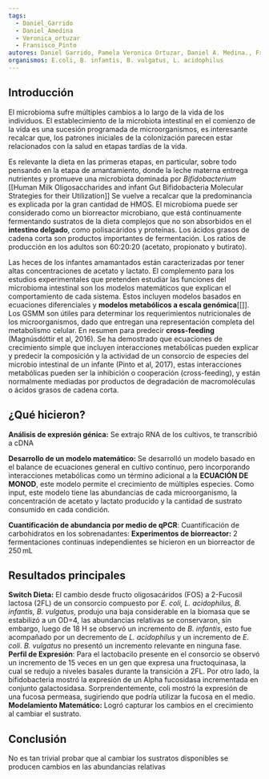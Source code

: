 ```yaml
---
tags:
  - Daniel_Garrido
  - Daniel_Amedina
  - Veronica_ortuzar
  - Fransisco_Pinto
autores: Daniel Garrido, Pamela Veronica Ortuzar, Daniel A. Medina., Fransisco Pinto
organismos: E.coli, B. infantis, B. vulgatus, L. acidophilus
---
```

## Introducción
El microbioma sufre múltiples cambios a lo largo de la vida de los individuos.
El establecimiento de la microbiota intestinal en el comienzo de la vida es una sucesión programada de microorganismos, es interesante recalcar que, los patrones iniciales de la colonización parecen estar relacionados con la salud en etapas tardías de la vida.

Es relevante la dieta en las primeras etapas, en particular, sobre todo pensando en la etapa de amantamiento, donde la leche materna entrega nutrientes y promueve una microbiota dominada por *Bifidobacterium* [[Human Milk Oligosaccharides and infant Gut Bifidobacteria Molecular Strategies for their Utilization]]
Se vuelve a recalcar que la predominancia es explicada por la gran cantidad de HMOS.
El microbioma puede ser considerado como un biorreactor microbiano, que está continuamente fermentando sustratos de la dieta complejos que no son absorbidos en el **intestino delgado**, como polisacáridos y proteínas.
Los ácidos grasos de cadena corta son productos importantes de fermentación. Los ratios de producción en los adultos son 60:20:20 (acetato, propionato y butirato).

Las heces de los infantes amamantados están caracterizadas por tener altas concentraciones de acetato y lactato.
El complemento para los estudios experimentales que pretenden estudiar las funciones del microbioma intestinal son los modelos matemáticos que explican el comportamiento de cada sistema. Estos incluyen modelos basados en ecuaciones diferenciales y **modelos metabólicos a escala genómica**[[]]. Los GSMM son útiles para determinar los requerimientos nutricionales de los microorganismos, dado que entregan una representación completa del metabolismo celular. En resumen para predecir **cross-feeding** (Magnúsdóttir et al, 2016). Se ha demostrado que ecuaciones de crecimiento simple que incluyen interacciones metabólicas pueden explicar y predecir la composición y la actividad de un consorcio de especies del microbio intestinal de un infante (Pinto et al, 2017), estas interacciones metabólicas pueden ser la inhibición o cooperación (cross-feeding), y están normalmente mediadas por productos de degradación de macromoléculas o ácidos grasos de cadena corta.
## ¿Qué hicieron?
**Análisis de expresión génica:** Se extrajo RNA de los cultivos, te transcribió a cDNA 

**Desarrollo de un modelo matemático:** Se desarrolló un modelo basado en el balance de ecuaciones general en cultivo continuo, pero incorporando interacciones metabólicas como un término adicional a la **ECUACIÓN DE MONOD**, este modelo permite el crecimiento de múltiples especies.
Como input, este modelo tiene las abundancias de cada microorganismo, la concentración de acetato y lactato producido y la cantidad de sustrato consumido en cada condición.

**Cuantificación de abundancia por medio de qPCR**: 
Cuantificación de carbohidratos en los sobrenadantes:
**Experimentos de biorreactor:** 2 fermentaciones continuas independientes se hicieron en un biorreactor de 250 mL 
## Resultados principales
**Switch Dieta:**
El cambio desde fructo oligosacáridos (FOS) a 2-Fucosil lactosa (2FL) de un consorcio compuesto por *E. coli, L. acidophilus, B. infantis, B. vulgatus*, produjo una baja considerable en la biomasa que se estabilizó a un OD=4, las abundancias relativas se conservaron, sin embargo, luego de 18 H se observó un incremento de *B. infantis*, esto fue acompañado por un decremento de *L. acidophilus* y un incremento de *E. coli*. *B. vulgatus* no presentó un incremento relevante en ninguna fase.
**Perfil de Expresión**:
Para el lactobacilo presente en el consorcio se observó un incremento de 15 veces en un gen que expresa una fructoquinasa, la cual se redujo a niveles basales durante la transición a 2FL. Por otro lado, la bifidobacteria mostró la expresión de un Alpha fucosidasa incrementada en conjunto galactosidasa. Sorprendentemente, coli mostró la expresión de una fucosa permeasa, sugiriendo que podría utilizar la fucosa en el medio.
**Modelamiento Matemático:**
Logró capturar los cambios en el crecimiento al cambiar el sustrato.
## Conclusión 
No es tan trivial probar que al cambiar los sustratos disponibles se producen cambios en las abundancias relativas
